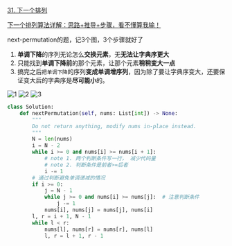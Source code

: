 [31. 下一个排列](https://leetcode-cn.com/problems/next-permutation/)

[下一个排列算法详解：思路+推导+步骤，看不懂算我输！](https://leetcode-cn.com/problems/next-permutation/solution/xia-yi-ge-pai-lie-suan-fa-xiang-jie-si-lu-tui-dao-/)

next-permutation的题，记3个图，3个步骤就好了

1. **单调下降**的序列无论怎么**交换元素**，无**无法让字典序更大**
2. 只能找到**单调下降前**的那个元素，让那个元素**稍稍变大一点**
3. 搞完之后`把单调下降`的序列**变成单调增序列**，因为除了要让字典序变大，还要保证变大后的字典序是**尽可能小**的。


![1](https://img-blog.csdnimg.cn/20210218123441737.png)
![2](https://img-blog.csdnimg.cn/20210218123446964.png)
![3](https://img-blog.csdnimg.cn/20210218123453642.png)


```python
class Solution:
    def nextPermutation(self, nums: List[int]) -> None:
        """
        Do not return anything, modify nums in-place instead.
        """
        N = len(nums)
        i = N - 2
        while i >= 0 and nums[i] >= nums[i + 1]:
            # note 1. 两个判断条件写一行， 减少代码量
            # note 2. 判断条件是前者>=后者
            i -= 1
        # 通过判断避免单调递减的情况
        if i >= 0:
            j = N - 1
            while j >= 0 and nums[i] >= nums[j]:  # 注意判断条件
                j -= 1
            nums[i], nums[j] = nums[j], nums[i]
        l, r = i + 1, N - 1
        while l < r:
            nums[l], nums[r] = nums[r], nums[l]
            l, r = l + 1, r - 1
```